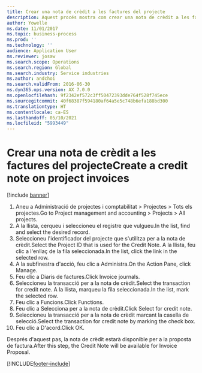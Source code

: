 ```yaml
---
title: Crear una nota de crèdit a les factures del projecte
description: Aquest procés mostra com crear una nota de crèdit a les factures del projecte que s'hagin comptabilitzat.
author: Yowelle
ms.date: 11/01/2017
ms.topic: business-process
ms.prod: ''
ms.technology: ''
audience: Application User
ms.reviewer: josaw
ms.search.scope: Operations
ms.search.region: Global
ms.search.industry: Service industries
ms.author: andchoi
ms.search.validFrom: 2016-06-30
ms.dyn365.ops.version: AX 7.0.0
ms.openlocfilehash: 9f2342ef572c3ff50472393dde764f528f745ece
ms.sourcegitcommit: 40f68387f594180af64a5e5c748b6efa188bd300
ms.translationtype: HT
ms.contentlocale: ca-ES
ms.lasthandoff: 05/10/2021
ms.locfileid: "5993449"
---
```

# <a name="create-a-credit-note-on-project-invoices"></a><span data-ttu-id="18a09-103">Crear una nota de crèdit a les factures del projecte</span><span class="sxs-lookup"><span data-stu-id="18a09-103">Create a credit note on project invoices</span></span>

[!include [banner](../../includes/banner.md)]

1. <span data-ttu-id="18a09-104">Aneu a Administració de projectes i comptabilitat > Projectes > Tots els projectes.</span><span class="sxs-lookup"><span data-stu-id="18a09-104">Go to Project management and accounting > Projects > All projects.</span></span> 
2. <span data-ttu-id="18a09-105">A la llista, cerqueu i seleccioneu el registre que vulgueu.</span><span class="sxs-lookup"><span data-stu-id="18a09-105">In the list, find and select the desired record.</span></span> 
3. <span data-ttu-id="18a09-106">Seleccioneu l'identificador del projecte que s'utilitza per a la nota de crèdit.</span><span class="sxs-lookup"><span data-stu-id="18a09-106">Select the Project ID that is used for the Credit Note.</span></span> <span data-ttu-id="18a09-107">A la llista, feu clic a l'enllaç de la fila seleccionada.</span><span class="sxs-lookup"><span data-stu-id="18a09-107">In the list, click the link in the selected row.</span></span> 
4. <span data-ttu-id="18a09-108">A la subfinestra d'acció, feu clic a Administra.</span><span class="sxs-lookup"><span data-stu-id="18a09-108">On the Action Pane, click Manage.</span></span> 
5. <span data-ttu-id="18a09-109">Feu clic a Diaris de factures.</span><span class="sxs-lookup"><span data-stu-id="18a09-109">Click Invoice journals.</span></span> 
6. <span data-ttu-id="18a09-110">Seleccioneu la transacció per a la nota de crèdit.</span><span class="sxs-lookup"><span data-stu-id="18a09-110">Select the transaction for credit note.</span></span> <span data-ttu-id="18a09-111">A la llista, marqueu la fila seleccionada.</span><span class="sxs-lookup"><span data-stu-id="18a09-111">In the list, mark the selected row.</span></span> 
7. <span data-ttu-id="18a09-112">Feu clic a Funcions.</span><span class="sxs-lookup"><span data-stu-id="18a09-112">Click Functions.</span></span> 
8. <span data-ttu-id="18a09-113">Feu clic a Selecciona per a la nota de crèdit.</span><span class="sxs-lookup"><span data-stu-id="18a09-113">Click Select for credit note.</span></span> 
9. <span data-ttu-id="18a09-114">Seleccioneu la transacció per a la nota de crèdit marcant la casella de selecció.</span><span class="sxs-lookup"><span data-stu-id="18a09-114">Select the transaction for credit note by marking the check box.</span></span>
10. <span data-ttu-id="18a09-115">Feu clic a D'acord.</span><span class="sxs-lookup"><span data-stu-id="18a09-115">Click OK.</span></span> 

<span data-ttu-id="18a09-116">Després d'aquest pas, la nota de crèdit estarà disponible per a la proposta de factura.</span><span class="sxs-lookup"><span data-stu-id="18a09-116">After this step, the Credit Note will be available for Invoice Proposal.</span></span>


[!INCLUDE[footer-include](../../includes/footer-banner.md)]